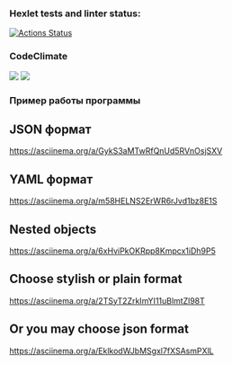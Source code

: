 ### Hexlet tests and linter status:
[![Actions Status](https://github.com/belchanin/frontend-project-46/workflows/hexlet-check/badge.svg)](https://github.com/belchanin/frontend-project-46/actions)

### CodeClimate
<a href="https://codeclimate.com/github/belchanin/frontend-project-46/maintainability"><img src="https://api.codeclimate.com/v1/badges/b16dec8849a0a90ef8a5/maintainability" /></a>
<a href="https://codeclimate.com/github/belchanin/frontend-project-46/test_coverage"><img src="https://api.codeclimate.com/v1/badges/b16dec8849a0a90ef8a5/test_coverage" /></a>

### Пример работы программы
## JSON формат
https://asciinema.org/a/GykS3aMTwRfQnUd5RVnOsjSXV

## YAML формат
https://asciinema.org/a/m58HELNS2ErWR6rJvd1bz8E1S

## Nested objects
https://asciinema.org/a/6xHviPkOKRpp8Kmpcx1iDh9P5

## Choose stylish or plain format
https://asciinema.org/a/2TSyT2ZrkImYI11uBlmtZl98T

## Or you may choose json format
https://asciinema.org/a/EklkodWJbMSgxl7fXSAsmPXlL
